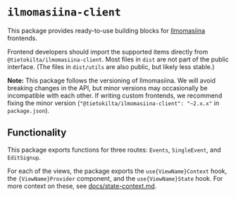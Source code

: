 # `ilmomasiina-client`

This package provides ready-to-use building blocks for [Ilmomasiina](https://github.com/Tietokilta/ilmomasiina)
frontends.

Frontend developers should import the supported items directly from `@tietokilta/ilmomasiina-client`. Most files
in `dist` are not part of the public interface. (The files in `dist/utils` are also public, but likely less stable.)

**Note:** This package follows the versioning of Ilmomasiina. We will avoid breaking changes in the API, but minor
versions may occasionally be incompatible with each other. If writing custom frontends, we recommend fixing the
minor version (`"@tietokilta/ilmomasiina-client": "~2.x.x"` in `package.json`).

## Functionality

This package exports functions for three routes: `Events`, `SingleEvent`, and `EditSignup`.

For each of the views, the package exports the `use{ViewName}Context` hook, the `{ViewName}Provider` component, and
the `use{ViewName}State` hook. For more context on these, see
[docs/state-context.md](https://github.com/Tietokilta/ilmomasiina/blob/dev/docs/state-context.md).
